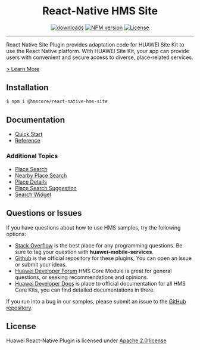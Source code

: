 <p align="center">
  <h1 align="center">React-Native HMS Site</h1>
</p>

<p align="center">
  <a href="https://www.npmjs.com/package/@hmscore/react-native-hms-site"><img src="https://img.shields.io/npm/dm/@hmscore/react-native-hms-site?color=%23007EC6&style=for-the-badge" alt="downloads"></a>
  <a href="https://www.npmjs.com/package/@hmscore/react-native-hms-site"><img src="https://img.shields.io/npm/v/@hmscore/react-native-hms-site?color=%23ed2a1c&style=for-the-badge" alt="NPM version"></a>
  <a href="/LICENCE"><img src="https://img.shields.io/npm/l/@hmscore/react-native-hms-site.svg?color=%3bcc62&style=for-the-badge" alt="License"></a>
</p>

---

React Native Site Plugin provides adaptation code for HUAWEI Site Kit to use the React Native platform. With HUAWEI Site Kit, your app can provide users with convenient and secure access to diverse, place-related services.

[> Learn More](https://developer.huawei.com/consumer/en/doc/development/HMS-Plugin-Guides/introduction-0000001050176404)

## Installation

```bash
$ npm i @hmscore/react-native-hms-site
```

## Documentation

- [Quick Start](https://developer.huawei.com/consumer/en/doc/development/HMS-Plugin-Guides/preparing-dev-environment-0000001050267820)
- [Reference](https://developer.huawei.com/consumer/en/doc/development/HMS-Plugin-References/overview-0000001051070802)

### Additional Topics

- [Place Search](https://developer.huawei.com/consumer/en/doc/development/HMS-Plugin-Guides/placesearch-0000001050178701)
- [Nearby Place Search](https://developer.huawei.com/consumer/en/doc/development/HMS-Plugin-Guides/nearbyplacesearch-0000001050176632)
- [Place Details](https://developer.huawei.com/consumer/en/doc/development/HMS-Plugin-Guides/placedetails-0000001050418613)
- [Place Search Suggestion](https://developer.huawei.com/consumer/en/doc/development/HMS-Plugin-Guides/placesearchsuggestion-0000001050267566)
- [Search Widget](https://developer.huawei.com/consumer/en/doc/development/HMS-Plugin-Guides/searchwidget-0000001054950448)

## Questions or Issues

If you have questions about how to use HMS samples, try the following options:

- [Stack Overflow](https://stackoverflow.com/questions/tagged/huawei-mobile-services) is the best place for any programming questions. Be sure to tag your question with
  **huawei-mobile-services**.
- [Github](https://github.com/HMS-Core/hms-react-native-plugin) is the official repository for these plugins, You can open an issue or submit your ideas.
- [Huawei Developer Forum](https://forums.developer.huawei.com/forumPortal/en/home?fid=0101187876626530001) HMS Core Module is great for general questions, or seeking recommendations and opinions.
- [Huawei Developer Docs](https://developer.huawei.com/consumer/en/doc/overview/HMS-Core-Plugin) is place to official documentation for all HMS Core Kits, you can find detailed documentations in there.

If you run into a bug in our samples, please submit an issue to the [GitHub repository](https://github.com/HMS-Core/hms-react-native-plugin).

## License

Huawei React-Native Plugin is licensed under [Apache 2.0 license](LICENCE)
